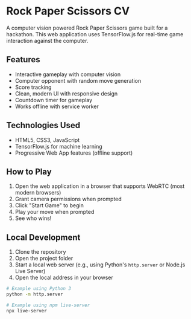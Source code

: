 # Rock Paper Scissors CV

A computer vision powered Rock Paper Scissors game built for a hackathon. This web application uses TensorFlow.js for real-time game interaction against the computer.

## Features

- Interactive gameplay with computer vision
- Computer opponent with random move generation
- Score tracking
- Clean, modern UI with responsive design
- Countdown timer for gameplay
- Works offline with service worker

## Technologies Used

- HTML5, CSS3, JavaScript
- TensorFlow.js for machine learning
- Progressive Web App features (offline support)

## How to Play

1. Open the web application in a browser that supports WebRTC (most modern browsers)
2. Grant camera permissions when prompted
3. Click "Start Game" to begin
4. Play your move when prompted
5. See who wins!

<!-- ## Keyboard Shortcuts

- **Space**: Start a new game
- **R**: Reset scores
- **Esc**: Cancel current game -->

## Local Development

1. Clone the repository
2. Open the project folder
3. Start a local web server (e.g., using Python's `http.server` or Node.js Live Server)
4. Open the local address in your browser

```bash
# Example using Python 3
python -m http.server

# Example using npm live-server
npx live-server
```

<!-- 
This project can be deployed to any static site hosting service such as:
- GitHub Pages
- Netlify
- Vercel
- Firebase Hosting

## Hackathon Criteria Alignment

This project was designed to meet the hackathon judging criteria:

### User Experience
- Smooth and intuitive game flow
- Clear instructions and visual feedback
- Keyboard shortcuts for power users

### Visual Design
- Clean, modern UI with consistent styling
- Responsive layout that works across devices
- Animated feedback for game results

### Functionality
- Real-time computer vision interaction
- Complete game logic implementation
- Offline capability with service worker

### Code Quality
- Modular code organization
- Clear separation of concerns
- Well-commented code for maintainability

## Future Improvements

- Add multiplayer support
- Implement difficulty levels for the computer opponent
- Add sound effects and more animations
- Add more game modes (e.g., Rock Paper Scissors Lizard Spock) -->
